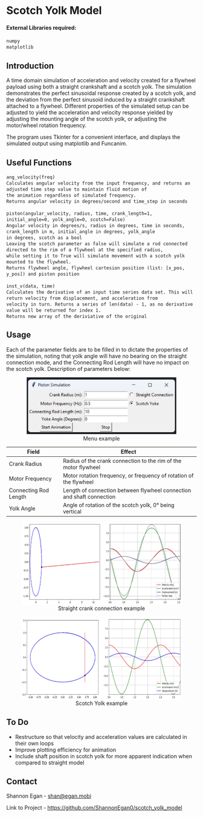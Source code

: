 # Scotch Yolk Model

#### External Libraries required:    
    numpy
    matplotlib
## Introduction
A time domain simulation of acceleration and velocity created for a flywheel payload using both a straight crankshaft and a 
scotch yolk. The simulation demonstrates the perfect sinusoidal response created by a scotch yolk, and the deviation from the 
perfect sinusoid induced by a straight crankshaft attached to a flywheel.
Different properties of the simulated setup can be adjusted to yield the acceleration and velocity response yielded by 
adjusting the mounting angle of the scotch yolk, or adjusting the motor/wheel rotation frequency.

The program uses Tkinter for a convenient interface, and displays the simulated output using matplotlib and Funcanim.

## Useful Functions
    ang_velocity(freq)
    Calculates angular velocity from the input frequency, and returns an adjusted time step value to maintain fluid motion of 
    the animation regardless of simulated frequency.
    Returns angular velocity in degrees/second and time_step in seconds

    piston(angular_velocity, radius, time, crank_length=1, initial_angle=0, yolk_angle=0, scotch=False)
    Angular velocity in degrees/s, radius in degrees, time in seconds, crank_length in m, initial_angle in degrees, yolk_angle
    in degrees, scotch as a bool
    Leaving the scotch parameter as false will simulate a rod connected directed to the rim of a flywheel at the specified radius,
    while setting it to True will simulate movement with a scotch yolk mounted to the flywheel.
    Returns flywheel angle, flywheel cartesion position (list: [x_pos, y_pos]) and piston position
    
    inst_v(data, time)
    Calculates the derivative of an input time series data set. This will return velocity from displacement, and acceleration from 
    velocity in turn. Returns a series of len(data) - 1, as no derivative value will be returned for index 1.
    Returns new array of the deriviative of the original
    
## Usage
Each of the parameter fields are to be filled in to dictate the properties of the simulation, noting that yolk angle will have no bearing 
on the straight connection mode, and the Connecting Rod Length will have no impact on the scotch yolk. Description of parameters below:

<figure align="center">
    <img src="Readme Photos/Menu.jpg" height="150">
    <figcaption>Menu example</figcaption>   
</figure>

| Field                 | Effect                                                                |
|-----------------------|-----------------------------------------------------------------------|
| Crank Radius          | Radius of the crank connection to the rim of the motor flywheel       |
| Motor Frequency       | Motor rotation frequency, or frequency of rotation of the flywheel    |
| Connecting Rod Length | Length of connection between flywheel connection and shaft connection |
| Yolk Angle            | Angle of rotation of the scotch yolk, 0° being vertical               |

<figure align="center">
    <img align="center" src="Readme Photos/Straight Crank.jpg" height="220">
    <figcaption align="center">Straight crank connection example</figcaption>   
</figure>

<figure align="center">
    <img align="center" src="Readme Photos/Scotch Yolk.jpg" height="220">
    <figcaption align="center">Scotch Yolk example</figcaption>   
</figure>

## To Do
- Restructure so that velocity and acceleration values are calculated in their own loops
- Improve plotting efficiency for animation
- Include shaft position in scotch yolk for more apparent indication when compared to straight model

## Contact
Shannon Egan - shan@egan.mobi

Link to Project - https://github.com/ShannonEgan0/scotch_yolk_model